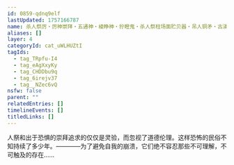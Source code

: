```yaml
---
id: 0859-qdnq9elf
lastUpdated: 1757166787
name: 杀人祭厉・厉神崇拜・五通神・棱睁神・狞瞪鬼・杀人祭柱场面贮贝器・吊人铜矛・古滇国人祭物件
aliases: []
layer: 4
categoryId: cat_uWLHUZtI
tagIds:
  - tag_TRpfu-I4
  - tag_eAgXxyKy
  - tag_CHDDbu9q
  - tag_6irejv37
  - tag__NZec6vQ
nsfw: false
parent: ""
relatedEntries: []
timelineEvents: []
titledLinks: []
---
```


人祭和出于恐惧的崇拜追求的仅仅是灵验，而忽视了道德伦理。这样恐怖的民俗不知持续了多少年。————为了避免自我的崩溃，它们绝不容忍那些不可理解，不可触及的存在……